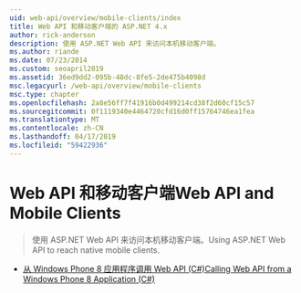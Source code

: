 ```yaml
---
uid: web-api/overview/mobile-clients/index
title: Web API 和移动客户端的 ASP.NET 4.x
author: rick-anderson
description: 使用 ASP.NET Web API 来访问本机移动客户端。
ms.author: riande
ms.date: 07/23/2014
ms.custom: seoapril2019
ms.assetid: 36ed9dd2-095b-48dc-8fe5-2de475b4098d
msc.legacyurl: /web-api/overview/mobile-clients
msc.type: chapter
ms.openlocfilehash: 2a8e56ff7f41916b0d499214cd38f2d60cf15c57
ms.sourcegitcommit: 0f1119340e4464720cfd16d0ff15764746ea1fea
ms.translationtype: MT
ms.contentlocale: zh-CN
ms.lasthandoff: 04/17/2019
ms.locfileid: "59422936"
---
```

# <a name="web-api-and-mobile-clients"></a><span data-ttu-id="be26a-103">Web API 和移动客户端</span><span class="sxs-lookup"><span data-stu-id="be26a-103">Web API and Mobile Clients</span></span>

> <span data-ttu-id="be26a-104">使用 ASP.NET Web API 来访问本机移动客户端。</span><span class="sxs-lookup"><span data-stu-id="be26a-104">Using ASP.NET Web API to reach native mobile clients.</span></span>


- [<span data-ttu-id="be26a-105">从 Windows Phone 8 应用程序调用 Web API (C#)</span><span class="sxs-lookup"><span data-stu-id="be26a-105">Calling Web API from a Windows Phone 8 Application (C#)</span></span>](calling-web-api-from-a-windows-phone-8-application.md)
